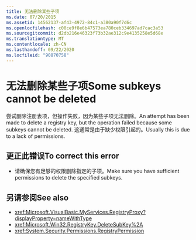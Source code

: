 ```yaml
---
title: 无法删除某些子项
ms.date: 07/20/2015
ms.assetid: 14562137-af43-4972-84c1-a380a90f7d6c
ms.openlocfilehash: c00ce9f8e6b47573ea780ceb334697ad7cac3a53
ms.sourcegitcommit: d2db216e46323f73b32ae312c9e4135258e5d68e
ms.translationtype: MT
ms.contentlocale: zh-CN
ms.lasthandoff: 09/22/2020
ms.locfileid: "90870758"
---
```

# <a name="some-subkeys-cannot-be-deleted"></a><span data-ttu-id="c58f1-102">无法删除某些子项</span><span class="sxs-lookup"><span data-stu-id="c58f1-102">Some subkeys cannot be deleted</span></span>

<span data-ttu-id="c58f1-103">尝试删除注册表项，但操作失败，因为某些子项无法删除。</span><span class="sxs-lookup"><span data-stu-id="c58f1-103">An attempt has been made to delete a registry key, but the operation failed because some subkeys cannot be deleted.</span></span> <span data-ttu-id="c58f1-104">这通常是由于缺少权限引起的。</span><span class="sxs-lookup"><span data-stu-id="c58f1-104">Usually this is due to a lack of permissions.</span></span>  
  
## <a name="to-correct-this-error"></a><span data-ttu-id="c58f1-105">更正此错误</span><span class="sxs-lookup"><span data-stu-id="c58f1-105">To correct this error</span></span>  
  
- <span data-ttu-id="c58f1-106">请确保您有足够的权限删除指定的子项。</span><span class="sxs-lookup"><span data-stu-id="c58f1-106">Make sure you have sufficient permissions to delete the specified subkeys.</span></span>  
  
## <a name="see-also"></a><span data-ttu-id="c58f1-107">另请参阅</span><span class="sxs-lookup"><span data-stu-id="c58f1-107">See also</span></span>

- <xref:Microsoft.VisualBasic.MyServices.RegistryProxy?displayProperty=nameWithType>
- <xref:Microsoft.Win32.RegistryKey.DeleteSubKey%2A>
- <xref:System.Security.Permissions.RegistryPermission>
